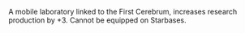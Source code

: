 A mobile laboratory linked to the First Cerebrum, increases research production by +3.  Cannot be equipped on Starbases.